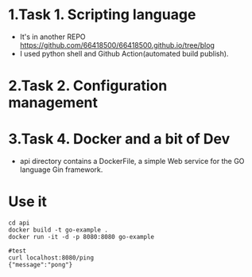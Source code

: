 # 1.Task 1. Scripting language
* It's in another REPO https://github.com/66418500/66418500.github.io/tree/blog
* I used python shell and Github Action(automated build publish).
# 2.Task 2. Configuration management
# 3.Task 4. Docker and a bit of Dev
* api directory contains a DockerFile, a simple Web service for the GO language Gin framework.
# Use it
```
cd api
docker build -t go-example .
docker run -it -d -p 8080:8080 go-example

#test
curl localhost:8080/ping
{"message":"pong"}
```
